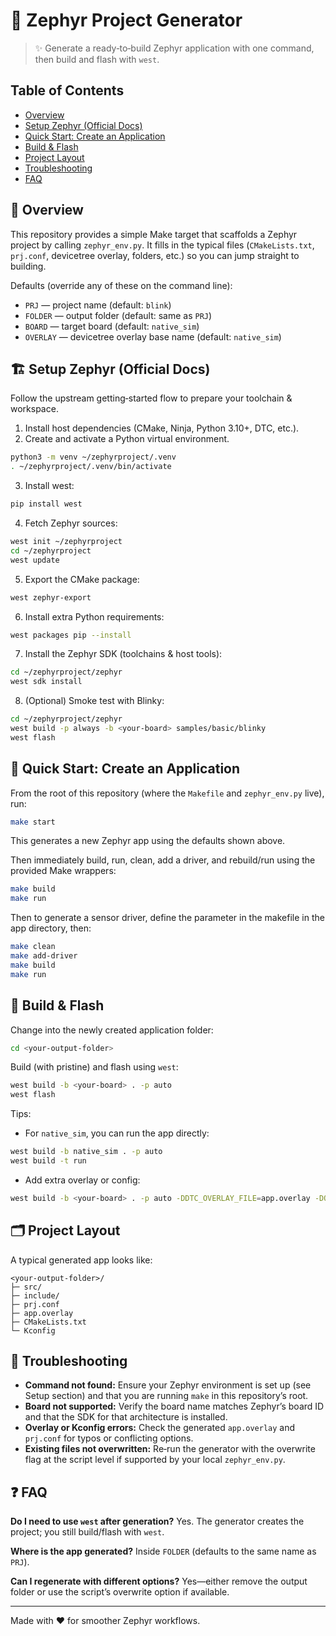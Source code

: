 # 📘 Zephyr Project Generator

> ✨ Generate a ready‑to‑build Zephyr application with one command, then build and flash with `west`.

## Table of Contents

* [Overview](#-overview)
* [Setup Zephyr (Official Docs)](#-setup-zephyr-official-docs)
* [Quick Start: Create an Application](#-quick-start-create-an-application)
* [Build & Flash](#-build--flash)
* [Project Layout](#-project-layout)
* [Troubleshooting](#-troubleshooting)
* [FAQ](#-faq)

## 🧭 Overview

This repository provides a simple Make target that scaffolds a Zephyr project by calling `zephyr_env.py`.
It fills in the typical files (`CMakeLists.txt`, `prj.conf`, devicetree overlay, folders, etc.) so you can jump straight to building.

Defaults (override any of these on the command line):

* `PRJ` — project name (default: `blink`)
* `FOLDER` — output folder (default: same as `PRJ`)
* `BOARD` — target board (default: `native_sim`)
* `OVERLAY` — devicetree overlay base name (default: `native_sim`)

## 🏗️ Setup Zephyr (Official Docs)

Follow the upstream getting‑started flow to prepare your toolchain & workspace.

1. Install host dependencies (CMake, Ninja, Python 3.10+, DTC, etc.).
2. Create and activate a Python virtual environment.

```bash
python3 -m venv ~/zephyrproject/.venv
. ~/zephyrproject/.venv/bin/activate
```

3. Install west:

```bash
pip install west
```

4. Fetch Zephyr sources:

```bash
west init ~/zephyrproject
cd ~/zephyrproject
west update
```

5. Export the CMake package:

```bash
west zephyr-export
```

6. Install extra Python requirements:

```bash
west packages pip --install
```

7. Install the Zephyr SDK (toolchains & host tools):

```bash
cd ~/zephyrproject/zephyr
west sdk install
```

8. (Optional) Smoke test with Blinky:

```bash
cd ~/zephyrproject/zephyr
west build -p always -b <your-board> samples/basic/blinky
west flash
```

## 🚀 Quick Start: Create an Application

From the root of this repository (where the `Makefile` and `zephyr_env.py` live), run:

```bash
make start
```

This generates a new Zephyr app using the defaults shown above.

Then immediately build, run, clean, add a driver, and rebuild/run using the provided Make wrappers:

```bash
make build
make run
```

Then to generate a sensor driver, define the parameter in the makefile in the app directory, then:

```bash
make clean
make add-driver
make build
make run
```

## 🧱 Build & Flash

Change into the newly created application folder:

```bash
cd <your-output-folder>
```

Build (with pristine) and flash using `west`:

```bash
west build -b <your-board> . -p auto
west flash
```

Tips:

* For `native_sim`, you can run the app directly:

```bash
west build -b native_sim . -p auto
west build -t run
```

* Add extra overlay or config:

```bash
west build -b <your-board> . -p auto -DDTC_OVERLAY_FILE=app.overlay -DOVERLAY_CONFIG=overlay.conf
```

## 🗂️ Project Layout

A typical generated app looks like:

```
<your-output-folder>/
├─ src/
├─ include/
├─ prj.conf
├─ app.overlay
├─ CMakeLists.txt
└─ Kconfig
```

## 🧯 Troubleshooting

* **Command not found:** Ensure your Zephyr environment is set up (see Setup section) and that you are running `make` in this repository’s root.
* **Board not supported:** Verify the board name matches Zephyr’s board ID and that the SDK for that architecture is installed.
* **Overlay or Kconfig errors:** Check the generated `app.overlay` and `prj.conf` for typos or conflicting options.
* **Existing files not overwritten:** Re‑run the generator with the overwrite flag at the script level if supported by your local `zephyr_env.py`.

## ❓ FAQ

**Do I need to use `west` after generation?**
Yes. The generator creates the project; you still build/flash with `west`.

**Where is the app generated?**
Inside `FOLDER` (defaults to the same name as `PRJ`).

**Can I regenerate with different options?**
Yes—either remove the output folder or use the script’s overwrite option if available.

---

Made with ❤️ for smoother Zephyr workflows.

